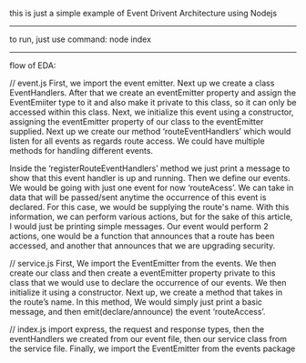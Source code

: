 this is just a simple example of Event Drivent Architecture using Nodejs

-------------------------------------------------------------------------- 

to run, just use command: node index

--------------------------------------------
flow of EDA:

// event.js
First, we import the event emitter. Next up we create a class EventHandlers. After that we create an eventEmitter property and assign the EventEmiiter type to it and also make it private to this class, so it can only be accessed within this class. Next, we initialize this event using a constructor, assigning the eventEmitter property of our class to the eventEmitter supplied. Next up we create our method ‘routeEventHandlers’ which would listen for all events as regards route access. We could have multiple methods for handling different events.

Inside the ‘registerRouteEventHandlers’ method we just print a message to show that this event handler is up and running. Then we define our events. We would be going with just one event for now ‘routeAcess’. We can take in data that will be passed/sent anytime the occurrence of this event is declared. For this case, we would be supplying the route's name. With this information, we can perform various actions, but for the sake of this article, I would just be printing simple messages. Our event would perform 2 actions, one would be a function that announces that a route has been accessed, and another that announces that we are upgrading security.

// service.js
First, We import the EventEmitter from the events. We then create our class and then create a eventEmitter property private to this class that we would use to declare the occurrence of our events. We then initialize it using a constructor. Next up, we create a method that takes in the route’s name. In this method, We would simply just print a basic message, and then emit(declare/announce) the event ‘routeAccess’.

// index.js
import express, the request and response types, then the eventHandlers we created from our event file, then our service class from the service file. Finally, we import the EventEmitter from the events package

